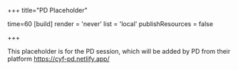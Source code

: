 +++
title="PD Placeholder"

time=60
[build]
  render = 'never'
  list = 'local'
  publishResources = false

+++

This placeholder is for the PD session, which will be added by PD from their platform https://cyf-pd.netlify.app/
